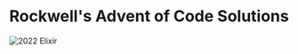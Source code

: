 # Rockwell's Advent of Code Solutions

![2022 Elixir](https://github.com/schrockwell/adventofcode/actions/workflows/2022-elixir.yml/badge.svg)
